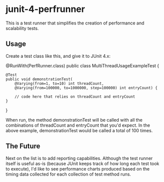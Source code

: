 junit-4-perfrunner
==================

This is a test runner that simplifies the creation of performance and scalability tests.

Usage
-----

Create a test class like this, and give it to JUnit 4.x:

  @RunWith(PerfRunner.class)
  public class MultiThreadUsageExampleTest {

    @Test
    public void demonstrationTest(
        @Varying(from=1, to=10) int threadCount,
        @Varying(from=100000, to=1000000, step=100000) int entryCount) {

        // code here that relies on threadCount and entryCount
    }

  }

When run, the method demonstrationTest will be called with all the combinations of
threadCount and entryCount that you'd expect. In the above example, demonstrationTest
would be called a total of 100 times.


The Future
----------

Next on the list is to add reporting capabilities. Although the test runner itself is
useful as-is (because JUnit keeps track of how long each test took to execute), I'd
like to see performance charts produced based on the timing data collected for each
collection of test method runs.
